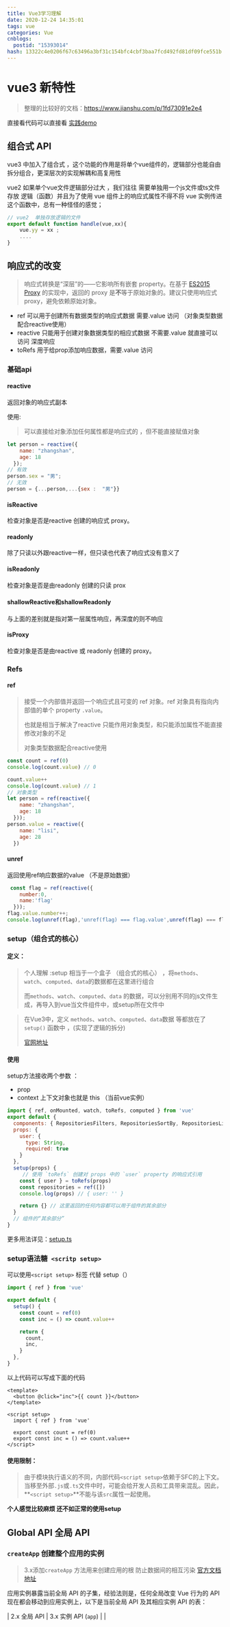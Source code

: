 ```yaml
---
title: Vue3学习理解
date: 2020-12-24 14:35:01
tags: vue
categories: Vue
cnblogs:
  postid: "15393014"
hash: 13322c4e0206f67c63496a3bf31c154bfc4cbf3baa7fcd492fd81df09fce551b
---
```




# vue3 新特性

> 整理的比较好的文档：https://www.jianshu.com/p/1fd73091e2e4

直接看代码可以直接看 [实践demo](#demo ( Vue3 + TypeScript ))

## 组合式 API

vue3 中加入了组合式 ，这个功能的作用是将单个vue组件的，逻辑部分也能自由拆分组合，更深层次的实现解耦和高复用性

vue2 如果单个vue文件逻辑部分过大 ，我们往往 需要单独用一个js文件或ts文件存放 逻辑（函数）并且为了使用 vue 组件上的响应式属性不得不将 vue 实例传进这个函数中，总有一种怪怪的感觉；

```js
// vue2  单独存放逻辑的文件
export default function handle(vue,xx){
    vue.yy = xx ;
    ....
}
```

## 响应式的改变

> 响应式转换是“深层”的——它影响所有嵌套 property。在基于 [ES2015 Proxy](https://developer.mozilla.org/en-US/docs/Web/JavaScript/Reference/Global_Objects/Proxy) 的实现中，返回的 proxy 是**不**等于原始对象的。建议只使用响应式 proxy，避免依赖原始对象。

- ref  可以用于创建所有数据类型的响应式数据 需要.value 访问 （对象类型数据配合reactive使用）
- reactive 只能用于创建对象数据类型的相应式数据 不需要.value 就直接可以访问 深度响应
- toRefs  用于给prop添加响应数据，需要.value 访问

### 基础api

#### reactive

返回对象的响应式副本

使用: 

> 可以直接给对象添加任何属性都是响应式的 ，但不能直接赋值对象

```js
let person = reactive({
    name: "zhangshan",
    age: 18
  });
// 有效
person.sex = "男";
// 无效
person = {...person,...{sex :  "男"}}

```

#### isReactive 

检查对象是否是reactive 创建的响应式 proxy。

#### readonly

除了只读以外跟reactive一样，但只读也代表了响应式没有意义了

#### isReadonly

检查对象是否是由readonly 创建的只读 prox

#### shallowReactive和shallowReadonly

与上面的差别就是指对第一层属性响应，再深度的则不响应

#### isProxy

检查对象是否是由reactive 或 readonly 创建的 proxy。

### Refs

#### ref

> 接受一个内部值并返回一个响应式且可变的 ref 对象。ref 对象具有指向内部值的单个 property `.value`。
>
> 也就是相当于解决了reactive 只能作用对象类型，和只能添加属性不能直接修改对象的不足
>
> 对象类型数据配合reactive使用

```js
const count = ref(0)
console.log(count.value) // 0

count.value++
console.log(count.value) // 1
// 对象类型
let person = ref(reactive({
    name: "zhangshan",
    age: 18
  }));
person.value = reactive({
    name: "lisi",
    age: 28
  })
```

#### unref

返回使用ref响应数据的value （不是原始数据）

```js
 const flag = ref(reactive({
    number:0,
    name:'flag'
  }));
flag.value.number++;
console.log(unref(flag),'unref(flag) === flag.value',unref(flag) === flag.value); // 1 true
```



### setup（组合式的核心）

#### 定义：

>个人理解 :setup 相当于一个盒子  （组合式的核心） ，将`methods`、`watch`、`computed`、`data`的数据都在这里进行组合
>
>而`methods`、`watch`、`computed`、`data` 的数据，可以分别用不同的js文件生成，再导入到vue当文件组件中，或setup所在文件中

> 在Vue3中，定义 `methods`、`watch`、`computed`、`data`数据 等都放在了 `setup()` 函数中 ，(实现了逻辑的拆分)
>
> [官网地址](https://v3.cn.vuejs.org/guide/composition-api-introduction.html#setup-%E7%BB%84%E4%BB%B6%E9%80%89%E9%A1%B9)

#### 使用

setup方法接收两个参数 ：

- prop
- context 上下文对象也就是 this （当前vue实例）

```js
import { ref, onMounted, watch, toRefs, computed } from 'vue'
export default {
  components: { RepositoriesFilters, RepositoriesSortBy, RepositoriesList },
  props: {
    user: {
      type: String,
      required: true
    }
  },
  setup(props) {
     // 使用 `toRefs` 创建对 props 中的 `user` property 的响应式引用
    const { user } = toRefs(props)
    const repositories = ref([])
    console.log(props) // { user: '' }

    return {} // 这里返回的任何内容都可以用于组件的其余部分
  }
  // 组件的“其余部分”
}
```

更多用法详见：[setup.ts](###setup.ts)

### setup语法糖` <scritp setup>`

可以使用`<script setup>` 标签 代替  setup（）

```js
import { ref } from 'vue'

export default {
  setup() {
    const count = ref(0)
    const inc = () => count.value++

    return {
      count,
      inc,
    }
  },
}
```

以上代码可以写成下面的代码

```vue
<template>
  <button @click="inc">{{ count }}</button>
</template>

<script setup>
  import { ref } from 'vue'

  export const count = ref(0)
  export const inc = () => count.value++
</script>

```

#### 使用限制：

>由于模块执行语义的不同，内部代码`<script setup>`依赖于SFC的上下文。当移至外部`.js`或`.ts`文件中时，可能会给开发人员和工具带来混乱。因此，**`<script setup>`**不能与该`src`属性一起使用。

**个人感觉比较麻烦 还不如正常的使用setup**



## Global API 全局 API

### `createApp` 创建整个应用的实例

> 3.x添加`createApp` 方法用来创建应用的根 防止数据间的相互污染   [官方文档地址](https://v3.cn.vuejs.org/guide/migration/global-api.html#%E4%B8%80%E4%B8%AA%E6%96%B0%E7%9A%84%E5%85%A8%E5%B1%80-api-createapp)

应用实例暴露当前全局 API 的子集，经验法则是，任何全局改变 Vue 行为的 API 现在都会移动到应用实例上，以下是当前全局 API 及其相应实例 API 的表：

| 2.x 全局 API               | 3.x 实例 API (`app`)                                         |
| 